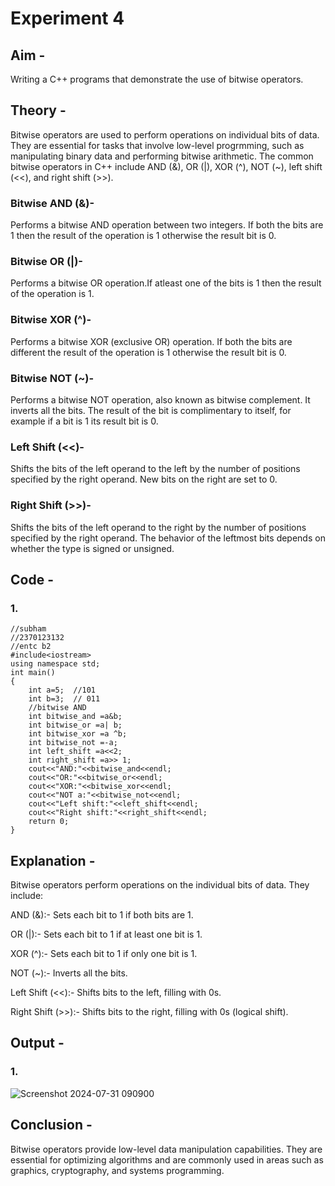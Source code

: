 # Experiment 4
## Aim - 
Writing a C++ programs that demonstrate the use of bitwise operators.
## Theory - 
Bitwise operators are used to perform operations on individual bits of data. They are essential for tasks that involve low-level progrmming, such as manipulating binary data and performing bitwise arithmetic.
The common bitwise operators in C++ include AND (&), OR (|), XOR (^), NOT (~), left shift (<<), and right shift (>>).

### Bitwise AND (&)-

Performs a bitwise AND operation between two integers. If both the bits are 1 then the result of the operation is 1 otherwise the result bit is 0.

### Bitwise OR (|)-

Performs a bitwise OR operation.If atleast one of the bits is 1 then the result of the operation is 1.

### Bitwise XOR (^)-

Performs a bitwise XOR (exclusive OR) operation. If both the bits are different the result of the operation is 1 otherwise the result bit is 0.

### Bitwise NOT (~)-

Performs a bitwise NOT operation, also known as bitwise complement. It inverts all the bits. The result of the bit is complimentary to itself, for example if a bit is 1 its result bit is 0.

### Left Shift (<<)-

Shifts the bits of the left operand to the left by the number of positions specified by the right operand. New bits on the right are set to 0.

### Right Shift (>>)-

Shifts the bits of the left operand to the right by the number of positions specified by the right operand. The behavior of the leftmost bits depends on whether the type is signed or unsigned.
## Code - 
### 1.
```
//subham
//2370123132
//entc b2
#include<iostream>
using namespace std;
int main()
{
    int a=5;  //101
    int b=3;  // 011
    //bitwise AND
    int bitwise_and =a&b;
    int bitwise_or =a| b;
    int bitwise_xor =a ^b;
    int bitwise_not =-a;
    int left_shift =a<<2;
    int right_shift =a>> 1;
    cout<<"AND:"<<bitwise_and<<endl;
    cout<<"OR:"<<bitwise_or<<endl;
    cout<<"XOR:"<<bitwise_xor<<endl;
    cout<<"NOT a:"<<bitwise_not<<endl;
    cout<<"Left shift:"<<left_shift<<endl;
    cout<<"Right shift:"<<right_shift<<endl;
    return 0;
}
```

## Explanation -
Bitwise operators perform operations on the individual bits of data. They include:

AND (&):- Sets each bit to 1 if both bits are 1.

OR (|):- Sets each bit to 1 if at least one bit is 1.

XOR (^):- Sets each bit to 1 if only one bit is 1.

NOT (~):- Inverts all the bits.

Left Shift (<<):- Shifts bits to the left, filling with 0s.

Right Shift (>>):- Shifts bits to the right, filling with 0s (logical shift).

## Output -
### 1.
![Screenshot 2024-07-31 090900](https://github.com/user-attachments/assets/f866dde8-b477-4bc9-8fa4-ed26fab0bd7d)

## Conclusion -
Bitwise operators provide low-level data manipulation capabilities. 
They are essential for optimizing algorithms and are commonly used in areas such as graphics, cryptography, and systems programming.
